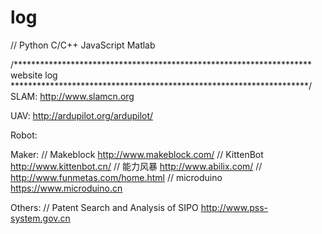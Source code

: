 
# log 


// Python C/C++ JavaScript Matlab 

/********************************************************************
	website log
********************************************************************/
SLAM:
	http://www.slamcn.org

UAV:
	http://ardupilot.org/ardupilot/
	
Robot:

Maker:
	// Makeblock
	http://www.makeblock.com/
	// KittenBot
	http://www.kittenbot.cn/
	// 能力风暴
	http://www.abilix.com/
	// 
	http://www.funmetas.com/home.html
	// microduino
	https://www.microduino.cn
	

	
Others:
    // Patent Search and Analysis of SIPO
	http://www.pss-system.gov.cn  